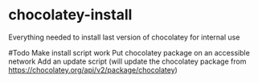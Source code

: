 # chocolatey-install
Everything needed to install last version of chocolatey for internal use

#Todo
Make install script work
Put chocolatey package on an accessible network
Add an update script (will update the chocolatey package from https://chocolatey.org/api/v2/package/chocolatey)
